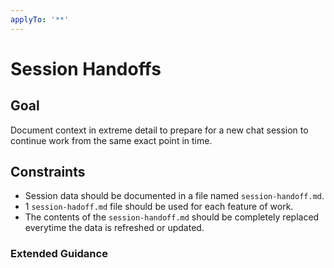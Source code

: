 ```yaml
---
applyTo: '**'
---
```


# Session Handoffs

## Goal
Document context in extreme detail to prepare for a new chat session to continue work from the same exact point in time. 

## Constraints
- Session data should be documented in a file named `session-handoff.md`.
- 1 `session-hadoff.md` file should be used for each feature of work.
- The contents of the `session-handoff.md` should be completely replaced everytime the data is refreshed or updated. 

### Extended Guidance